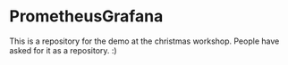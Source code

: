 # PrometheusGrafana
This is a repository for the demo at the christmas workshop. People have asked for it as a repository. :) 
